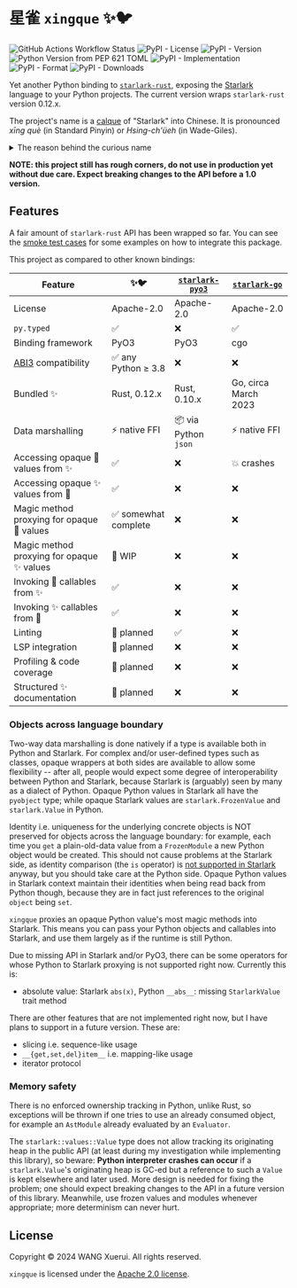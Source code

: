# 星雀 `xingque` ✨🐦

![GitHub Actions Workflow Status](https://img.shields.io/github/actions/workflow/status/xen0n/xingque/CI.yml)
![PyPI - License](https://img.shields.io/pypi/l/xingque)
![PyPI - Version](https://img.shields.io/pypi/v/xingque)
![Python Version from PEP 621 TOML](https://img.shields.io/python/required-version-toml?tomlFilePath=https%3A%2F%2Fraw.githubusercontent.com%2Fxen0n%2Fxingque%2Fmain%2Fpyproject.toml)
![PyPI - Implementation](https://img.shields.io/pypi/implementation/xingque)
![PyPI - Format](https://img.shields.io/pypi/format/xingque)
![PyPI - Downloads](https://img.shields.io/pypi/dm/xingque)

Yet another Python binding to [`starlark-rust`][starlark-rust], exposing the
[Starlark] language to your Python projects. The current version wraps
`starlark-rust` version 0.12.x.

The project's name is a [calque] of "Starlark" into Chinese. It is
pronounced *xīng què* (in Standard Pinyin) or *Hsing-ch'üeh* (in Wade-Giles).

<details>
<summary>The reason behind the curious name</summary>

I had to come up with another name for the project after discovering
[an identically named project][starlark-pyo3] after I first renamed the
project `starlark-pyo3` from `python-starlark-rs`, and that the probably
next-best alternative `pystarlark` was also taken long ago. Fortunately
though, the Chinese name is shorter to type, even shorter than "starlark"
itself...

</details>

[calque]: https://en.wikipedia.org/wiki/Calque
[starlark-go]: https://github.com/caketop/python-starlark-go
[starlark-pyo3]: https://github.com/inducer/starlark-pyo3
[starlark-rust]: https://github.com/facebook/starlark-rust
[Starlark]: https://github.com/bazelbuild/starlark

**NOTE: this project still has rough corners, do not use in production yet without due care. Expect breaking changes to the API before a 1.0 version.**

## Features

A fair amount of `starlark-rust` API has been wrapped so far. You can see the
[smoke test cases](./tests/test_smoke.py) for some examples on how to integrate
this package.

This project as compared to other known bindings:

|Feature|✨🐦|[`starlark-pyo3`][starlark-pyo3]|[`starlark-go`][starlark-go]|
|---|---|---|---|
|License|Apache-2.0|Apache-2.0|Apache-2.0|
|`py.typed`|✅|❌|✅|
|Binding framework|PyO3|PyO3|cgo|
|[ABI3] compatibility|✅ any Python &ge; 3.8|❌|❌|
|Bundled ✨|Rust, 0.12.x|Rust, 0.10.x|Go, circa March 2023|
|Data marshalling|⚡ native FFI|📦 via Python `json`|⚡ native FFI|
|Accessing opaque 🐍 values from ✨|✅|❌|💥 crashes|
|Accessing opaque ✨ values from 🐍|✅|❌|❌|
|Magic method proxying for opaque 🐍 values|✅ somewhat complete|❌|❌|
|Magic method proxying for opaque ✨ values|🔧 WIP|❌|❌|
|Invoking 🐍 callables from ✨|✅|❌|❌|
|Invoking ✨ callables from 🐍|✅|❌|❌|
|Linting|📆 planned|✅|❌|
|LSP integration|📆 planned|❌|❌|
|Profiling & code coverage|📆 planned|❌|❌|
|Structured ✨ documentation|📆 planned|❌|❌|

[ABI3]: https://docs.python.org/3/c-api/stable.html#stable-abi

### Objects across language boundary

Two-way data marshalling is done natively if a type is available both in Python
and Starlark. For complex and/or user-defined types such as classes, opaque
wrappers at both sides are available to allow some flexibility -- after all,
people would expect some degree of interoperability between Python and Starlark,
because Starlark is (arguably) seen by many as a dialect of Python.
Opaque Python values in Starlark all have the `pyobject` type; while opaque
Starlark values are `starlark.FrozenValue` and `starlark.Value` in Python.

Identity i.e. uniqueness for the underlying concrete objects is NOT preserved
for objects across the language boundary: for example, each time you `get` a
plain-old-data value from a `FrozenModule` a new Python object would be created.
This should not cause problems at the Starlark side, as identity comparison (the
`is` operator) is [not supported in Starlark][no-is-in-starlark] anyway, but you
should take care at the Python side. Opaque Python values in Starlark context
maintain their identities when being read back from Python though, because they
are in fact just references to the original `object` being `set`.

[no-is-in-starlark]: https://github.com/bazelbuild/starlark/blob/c8d88c388698b0ee49bc74737f56236af64da1b5/design.md#no-is-operator

`xingque` proxies an opaque Python value's most magic methods into Starlark.
This means you can pass your Python objects and callables into Starlark, and use
them largely as if the runtime is still Python.

Due to missing API in Starlark and/or PyO3, there can be some operators for
whose Python to Starlark proxying is not supported right now. Currently this is:

* absolute value: Starlark `abs(x)`, Python `__abs__`: missing `StarlarkValue` trait method

There are other features that are not implemented right now, but I have plans
to support in a future version. These are:

* slicing i.e. sequence-like usage
* `__{get,set,del}item__` i.e. mapping-like usage
* iterator protocol

### Memory safety

There is no enforced ownership tracking in Python, unlike Rust, so exceptions
will be thrown if one tries to use an already consumed object, for example an
`AstModule` already evaluated by an `Evaluator`.

The `starlark::values::Value` type does not allow tracking its originating heap
in the public API (at least during my investigation while implementing this
library), so beware: **Python interpreter crashes can occur** if a
`starlark.Value`'s originating heap is GC-ed but a reference to such a `Value`
is kept elsewhere and later used. More design is needed for fixing the problem;
one should expect breaking changes to the API in a future version of this library.
Meanwhile, use frozen values and modules whenever appropriate; more determinism
can never hurt.

## License

Copyright &copy; 2024 WANG Xuerui. All rights reserved.

`xingque` is licensed under the [Apache 2.0 license](./LICENSE.Apache-2.0).

